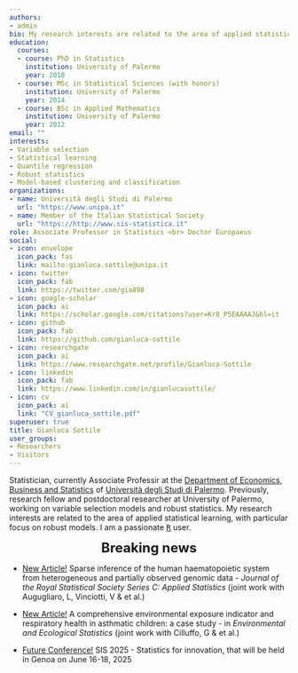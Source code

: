 ```yaml
---
authors:
- admin
bio: My research interests are related to the area of applied statistical learning, with particular focus on robust models.
education:
  courses:
  - course: PhD in Statistics
    institution: University of Palermo
    year: 2018
  - course: MSc in Statistical Sciences (with honors)
    institution: University of Palermo
    year: 2014
  - course: BSc in Applied Mathematics
    institution: University of Palermo
    year: 2012
email: ""
interests:
- Variable selection
- Statistical learning
- Quantile regression
- Robust statistics
- Model-based clustering and classification
organizations:
- name: Università degli Studi di Palermo
  url: "https://www.unipa.it"
- name: Member of the Italian Statistical Society
  url: "https://http://www.sis-statistica.it"
role: Associate Professor in Statistics <br> Doctor Europaeus
social:
- icon: envelope
  icon_pack: fas
  link: mailto:gianluca.sottile@unipa.it
- icon: twitter
  icon_pack: fab
  link: https://twitter.com/gia898
- icon: google-scholar
  icon_pack: ai
  link: https://scholar.google.com/citations?user=Kr8_P5EAAAAJ&hl=it
- icon: github
  icon_pack: fab
  link: https://github.com/gianluca-sottile
- icon: researchgate
  icon_pack: ai
  link: https://www.researchgate.net/profile/Gianluca-Sottile
- icon: linkedin
  icon_pack: fab
  link: https://www.linkedin.com/in/gianlucasottile/
- icon: cv
  icon_pack: ai
  link: "CV_gianluca_sottile.pdf"
superuser: true
title: Gianluca Sottile
user_groups:
- Researchers
- Visitors
---
```



Statistician, currently Associate Professir at the [Department of Economics, Business and Statistics](https://www.unipa.it/dipartimenti/seas) of [Università degli Studi di Palermo](https://www.unipa.it). Previously, research fellow and postdoctoral researcher at University of Palermo, working on variable selection models and robust statistics. My research interests are related to the area of applied statistical learning, with particular focus on robust models. I am a passionate [<tt>R</tt>](https://cran.r-project.org) user.

<font size="5"> <center><b> Breaking news </b> </center></font>

* [New Article!](https://dx.doi.org/10.1093/jrsssc/qlae052) Sparse inference of the human haematopoietic system from heterogeneous and partially observed genomic data - *Journal of the Royal Statistical Society Series C: Applied Statistics*
(joint work with Augugliaro, L, Vinciotti, V & et al.)
* [New Article!](https://link.springer.com/article/10.1007/s10651-024-00610-0) A comprehensive environmental exposure indicator and respiratory health in asthmatic children: a case study - in *Environmental and Ecological Statistics*
(joint work with Cilluffo, G & et al.)

* [Future Conference!](https://sis2025.sis-statistica.it/) SIS 2025 - Statistics for innovation, that will be held in Genoa on June 16-18, 2025
